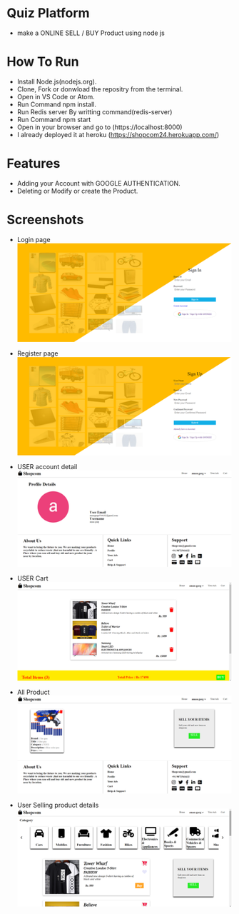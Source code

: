 # Quiz Platform
* make a ONLINE SELL / BUY Product using node js

# How To Run
* Install Node.js(nodejs.org).
* Clone, Fork or donwload the repositry from the terminal.
* Open in VS Code or Atom.
* Run Command npm install.
* Run Redis server By writting command(redis-server)
* Run Command npm start
* Open in your browser and go to (https://localhost:8000)
* I already deployed it at heroku (https://shopcom24.herokuapp.com/)

# Features
* Adding your Account with GOOGLE AUTHENTICATION.
* Deleting or Modify or create the Product.

# Screenshots

* Login page
![](./assests/image/SLA.png)
* Register page
![](./assests/image/SCA.png)

* USER account detail
![](./assests/image/SUA.png)

*  USER Cart
![](./assests/image/SC.png)

* All Product
![](./assests/image/SSP.png)

* User Selling product details
![](./assests/image/SAP.png)